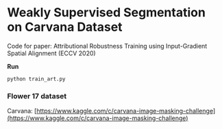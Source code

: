 # Weakly Supervised Segmentation on Carvana Dataset

Code for paper: Attributional Robustness Training using Input-Gradient Spatial Alignment (ECCV 2020)


**Run**

    python train_art.py

### Flower 17 dataset

Carvana: [https://www.kaggle.com/c/carvana-image-masking-challenge](https://www.kaggle.com/c/carvana-image-masking-challenge)
